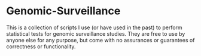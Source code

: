 # Genomic-Surveillance
This is a collection of scripts I use (or have used in the past) to perform statistical tests for genomic surveillance studies. They are free to use by anyone else for any purpose, but come with no assurances or guarantees of correctness or functionality. 
